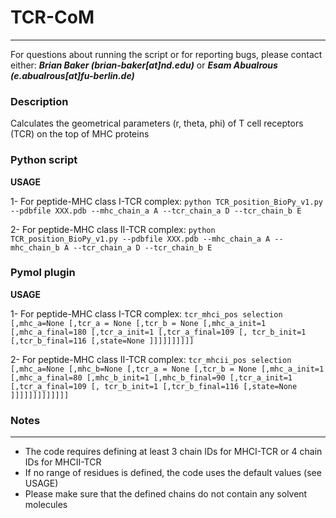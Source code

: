 # TCR-CoM
---------
For questions about running the script or for reporting bugs, please contact either:
__*Brian Baker (brian-baker[at]nd.edu)*__
or
__*Esam Abualrous (e.abualrous[at]fu-berlin.de)*__
### Description
   Calculates the geometrical parameters (r, theta, phi) of T cell receptors (TCR) on the top of MHC proteins

### Python script
__USAGE__

1- For peptide-MHC class I-TCR complex:
```python TCR_position_BioPy_v1.py --pdbfile XXX.pdb --mhc_chain_a A --tcr_chain_a D --tcr_chain_b E``` 

2- For peptide-MHC class II-TCR complex:
```python TCR_position_BioPy_v1.py --pdbfile XXX.pdb --mhc_chain_a A --mhc_chain_b A --tcr_chain_a D --tcr_chain_b E```

### Pymol plugin
__USAGE__

1- For peptide-MHC class I-TCR complex:
```tcr_mhci_pos selection [,mhc_a=None [,tcr_a = None [,tcr_b = None [,mhc_a_init=1 [,mhc_a_final=180 [,tcr_a_init=1 [,tcr_a_final=109 [, tcr_b_init=1 [,tcr_b_final=116 [,state=None ]]]]]]]]]]```

2- For peptide-MHC class II-TCR complex:
```tcr_mhcii_pos selection [,mhc_a=None [,mhc_b=None [,tcr_a = None [,tcr_b = None [,mhc_a_init=1 [,mhc_a_final=80 [,mhc_b_init=1 [,mhc_b_final=90 [,tcr_a_init=1 [,tcr_a_final=109 [, tcr_b_init=1 [,tcr_b_final=116 [,state=None ]]]]]]]]]]]]]```

### Notes
----------
- The code requires defining at least 3 chain IDs for MHCI-TCR or 4 chain IDs for MHCII-TCR
- If no range of residues is defined, the code uses the default values (see USAGE)
- Please make sure that the defined chains do not contain any solvent molecules
